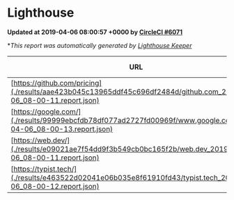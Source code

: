 
# Lighthouse

**Updated at 2019-04-06 08:00:57 +0000 by [CircleCI #6071](https://circleci.com/gh/ItinerisLtd/lighthouse-keeper-example/6071)**

**This report was automatically generated by [Lighthouse Keeper](https://github.com/itinerisltd/lighthouse-keeper)*

| URL | Performance | Accessibility | Best Practices | SEO | PWA | Updated At |
| --- | --- | --- | --- | --- | --- | --- |
| [https://github.com/pricing](./results/aae423b045c13965ddf45c696df2484d/github.com_2019-04-06_08-00-11.report.json) | 0.86 | 0.89 | 0.93 | 0.9 | 0.58 | 2019-04-06T08:00:11.877Z |
| [https://google.com/](./results/99999ebcfdb78df077ad2727fd00969f/www.google.com_2019-04-06_08-00-13.report.json) | 0.95 | 0.71 | 0.93 | 0.82 | 0.58 | 2019-04-06T08:00:13.408Z |
| [https://web.dev/](./results/e09021ae7f54dd9f3b549cb0bc165f2b/web.dev_2019-04-06_08-00-11.report.json) | 0.97 | 0.93 | 1 | 0.96 | 1 | 2019-04-06T08:00:11.780Z |
| [https://typist.tech/](./results/e463522d02041e06b035e8f61910fd43/typist.tech_2019-04-06_08-00-12.report.json) | 1 |  |  |  |  | 2019-04-06T08:00:12.382Z |
